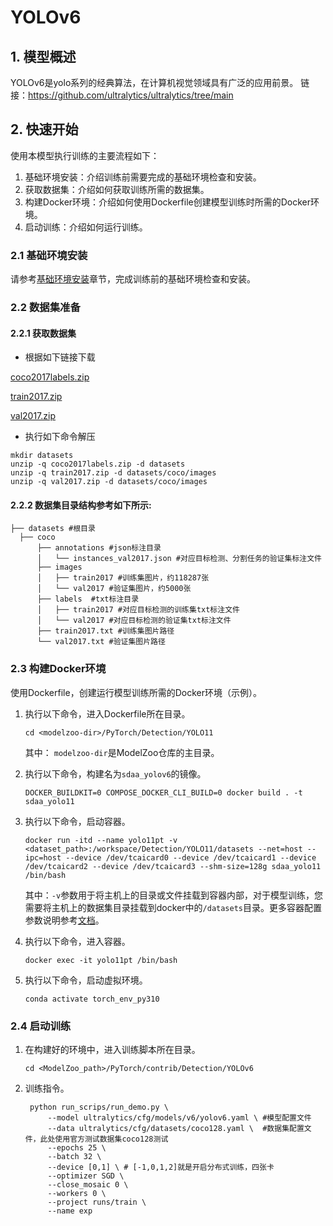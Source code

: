 # YOLOv6

## 1. 模型概述

YOLOv6是yolo系列的经典算法，在计算机视觉领域具有广泛的应用前景。
链接：https://github.com/ultralytics/ultralytics/tree/main

## 2. 快速开始
使用本模型执行训练的主要流程如下：
1. 基础环境安装：介绍训练前需要完成的基础环境检查和安装。
2. 获取数据集：介绍如何获取训练所需的数据集。
3. 构建Docker环境：介绍如何使用Dockerfile创建模型训练时所需的Docker环境。
4. 启动训练：介绍如何运行训练。

### 2.1 基础环境安装

请参考[基础环境安装](../../../doc/Environment.md)章节，完成训练前的基础环境检查和安装。

### 2.2 数据集准备
#### 2.2.1 获取数据集


- 根据如下链接下载

[coco2017labels.zip](https://github.com/ultralytics/yolov5/releases/download/v1.0/coco2017labels.zip)

[train2017.zip](http://images.cocodataset.org/zips/train2017.zip)

[val2017.zip](http://images.cocodataset.org/zips/val2017.zip)

- 执行如下命令解压

```
mkdir datasets
unzip -q coco2017labels.zip -d datasets
unzip -q train2017.zip -d datasets/coco/images
unzip -q val2017.zip -d datasets/coco/images
```


#### 2.2.2 数据集目录结构参考如下所示:

```
├── datasets #根目录
  ├── coco 
      ├── annotations #json标注目录
      │   └── instances_val2017.json #对应目标检测、分割任务的验证集标注文件
      ├── images
      │   ├── train2017 #训练集图片，约118287张
      │   └── val2017 #验证集图片，约5000张
      ├── labels  #txt标注目录
      │   ├── train2017 #对应目标检测的训练集txt标注文件
      │   └── val2017 #对应目标检测的验证集txt标注文件
      ├── train2017.txt #训练集图片路径
      └── val2017.txt #验证集图片路径

```

### 2.3 构建Docker环境

使用Dockerfile，创建运行模型训练所需的Docker环境（示例）。

1. 执行以下命令，进入Dockerfile所在目录。
    ```
    cd <modelzoo-dir>/PyTorch/Detection/YOLO11
    ```
    其中： `modelzoo-dir`是ModelZoo仓库的主目录。

2. 执行以下命令，构建名为`sdaa_yolov6`的镜像。
    ```
    DOCKER_BUILDKIT=0 COMPOSE_DOCKER_CLI_BUILD=0 docker build . -t sdaa_yolo11
    ```
3. 执行以下命令，启动容器。
    ```
    docker run -itd --name yolo11pt -v <dataset_path>:/workspace/Detection/YOLO11/datasets --net=host --ipc=host --device /dev/tcaicard0 --device /dev/tcaicard1 --device /dev/tcaicard2 --device /dev/tcaicard3 --shm-size=128g sdaa_yolo11 /bin/bash
    ```

    其中：`-v`参数用于将主机上的目录或文件挂载到容器内部，对于模型训练，您需要将主机上的数据集目录挂载到docker中的`/datasets`目录。更多容器配置参数说明参考[文档](../../../doc/Docker.md)。

4. 执行以下命令，进入容器。
    ```
    docker exec -it yolo11pt /bin/bash
    ```

5. 执行以下命令，启动虚拟环境。
    ```
    conda activate torch_env_py310
    ```

### 2.4 启动训练

1. 在构建好的环境中，进入训练脚本所在目录。
    ```
    cd <ModelZoo_path>/PyTorch/contrib/Detection/YOLOv6
    ```
    

2. 训练指令。
    
        python run_scrips/run_demo.py \
            --model ultralytics/cfg/models/v6/yolov6.yaml \ #模型配置文件
            --data ultralytics/cfg/datasets/coco128.yaml \  #数据集配置文件，此处使用官方测试数据集coco128测试
            --epochs 25 \
            --batch 32 \
            --device [0,1] \ # [-1,0,1,2]就是开启分布式训练，四张卡
            --optimizer SGD \
            --close_mosaic 0 \
            --workers 0 \
            --project runs/train \
            --name exp